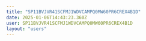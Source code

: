 ```yaml
---
title: "SP11BVJVR41SCFMJ1WDVCAMPQ0MW60PR6CREX4B1D"
date: 2025-01-06T14:43:23.360Z
user: SP11BVJVR41SCFMJ1WDVCAMPQ0MW60PR6CREX4B1D
layout: "users"
---
```

    
